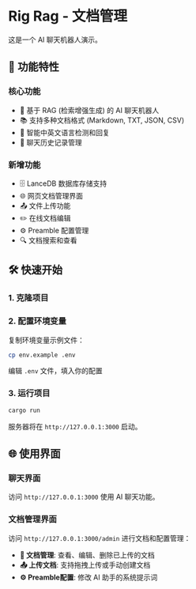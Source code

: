 # Rig Rag - 文档管理

这是一个 AI 聊天机器人演示。

## 🚀 功能特性

### 核心功能
- 🤖 基于 RAG (检索增强生成) 的 AI 聊天机器人
- 📚 支持多种文档格式 (Markdown, TXT, JSON, CSV)
- 💬 智能中英文语言检测和回复
- 📝 聊天历史记录管理

### 新增功能
- 🗄️ LanceDB 数据库存储支持
- 🌐 网页文档管理界面
- 📤 文件上传功能
- ✏️ 在线文档编辑
- ⚙️ Preamble 配置管理
- 🔍 文档搜索和查看


## 🛠️ 快速开始

### 1. 克隆项目

### 2. 配置环境变量
复制环境变量示例文件：
```bash
cp env.example .env
```

编辑 `.env` 文件，填入你的配置


### 3. 运行项目
```bash
cargo run
```

服务器将在 `http://127.0.0.1:3000` 启动。

## 🌐 使用界面

### 聊天界面
访问 `http://127.0.0.1:3000` 使用 AI 聊天功能。

### 文档管理界面
访问 `http://127.0.0.1:3000/admin` 进行文档和配置管理：

- **📄 文档管理**: 查看、编辑、删除已上传的文档
- **📤 上传文档**: 支持拖拽上传或手动创建文档
- **⚙️ Preamble配置**: 修改 AI 助手的系统提示词
